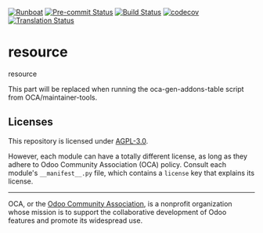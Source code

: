
[![Runboat](https://img.shields.io/badge/runboat-Try%20me-875A7B.png)](https://runboat.odoo-community.org/builds?repo=OCA/resource&target_branch=17.0)
[![Pre-commit Status](https://github.com/OCA/resource/actions/workflows/pre-commit.yml/badge.svg?branch=17.0)](https://github.com/OCA/resource/actions/workflows/pre-commit.yml?query=branch%3A17.0)
[![Build Status](https://github.com/OCA/resource/actions/workflows/test.yml/badge.svg?branch=17.0)](https://github.com/OCA/resource/actions/workflows/test.yml?query=branch%3A17.0)
[![codecov](https://codecov.io/gh/OCA/resource/branch/17.0/graph/badge.svg)](https://codecov.io/gh/OCA/resource)
[![Translation Status](https://translation.odoo-community.org/widgets/resource-17-0/-/svg-badge.svg)](https://translation.odoo-community.org/engage/resource-17-0/?utm_source=widget)

<!-- /!\ do not modify above this line -->

# resource

resource

<!-- /!\ do not modify below this line -->

<!-- prettier-ignore-start -->

[//]: # (addons)

This part will be replaced when running the oca-gen-addons-table script from OCA/maintainer-tools.

[//]: # (end addons)

<!-- prettier-ignore-end -->

## Licenses

This repository is licensed under [AGPL-3.0](LICENSE).

However, each module can have a totally different license, as long as they adhere to Odoo Community Association (OCA)
policy. Consult each module's `__manifest__.py` file, which contains a `license` key
that explains its license.

----
OCA, or the [Odoo Community Association](http://odoo-community.org/), is a nonprofit
organization whose mission is to support the collaborative development of Odoo features
and promote its widespread use.

